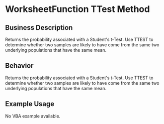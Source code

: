 # WorksheetFunction TTest Method

## Business Description
Returns the probability associated with a Student's t-Test. Use TTEST to determine whether two samples are likely to have come from the same two underlying populations that have the same mean.

## Behavior
Returns the probability associated with a Student's t-Test. Use TTEST to determine whether two samples are likely to have come from the same two underlying populations that have the same mean.

## Example Usage
No VBA example available.